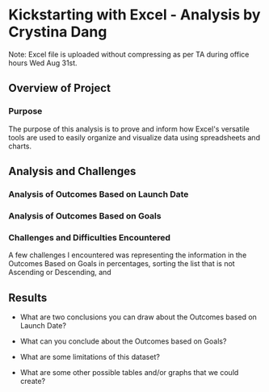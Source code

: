 # **Kickstarting with Excel - Analysis by Crystina Dang**

Note: Excel file is uploaded without compressing as per TA during office hours Wed Aug 31st.

## **Overview of Project**

### Purpose
The purpose of this analysis is to prove and inform how Excel's versatile tools are used to easily organize and visualize data using spreadsheets and charts.

## Analysis and Challenges

### Analysis of Outcomes Based on Launch Date


### Analysis of Outcomes Based on Goals

### Challenges and Difficulties Encountered
A few challenges I encountered was representing the information in the Outcomes Based on Goals in percentages, sorting the list that is not Ascending or Descending, and

## Results

- What are two conclusions you can draw about the Outcomes based on Launch Date?

- What can you conclude about the Outcomes based on Goals?

- What are some limitations of this dataset?

- What are some other possible tables and/or graphs that we could create?
